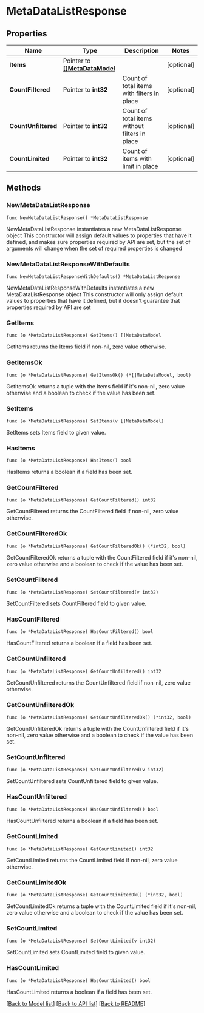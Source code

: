 # MetaDataListResponse

## Properties

Name | Type | Description | Notes
------------ | ------------- | ------------- | -------------
**Items** | Pointer to [**[]MetaDataModel**](MetaDataModel.md) |  | [optional] 
**CountFiltered** | Pointer to **int32** | Count of total items with filters in place | [optional] 
**CountUnfiltered** | Pointer to **int32** | Count of total items without filters in place | [optional] 
**CountLimited** | Pointer to **int32** | Count of items with limit in place | [optional] 

## Methods

### NewMetaDataListResponse

`func NewMetaDataListResponse() *MetaDataListResponse`

NewMetaDataListResponse instantiates a new MetaDataListResponse object
This constructor will assign default values to properties that have it defined,
and makes sure properties required by API are set, but the set of arguments
will change when the set of required properties is changed

### NewMetaDataListResponseWithDefaults

`func NewMetaDataListResponseWithDefaults() *MetaDataListResponse`

NewMetaDataListResponseWithDefaults instantiates a new MetaDataListResponse object
This constructor will only assign default values to properties that have it defined,
but it doesn't guarantee that properties required by API are set

### GetItems

`func (o *MetaDataListResponse) GetItems() []MetaDataModel`

GetItems returns the Items field if non-nil, zero value otherwise.

### GetItemsOk

`func (o *MetaDataListResponse) GetItemsOk() (*[]MetaDataModel, bool)`

GetItemsOk returns a tuple with the Items field if it's non-nil, zero value otherwise
and a boolean to check if the value has been set.

### SetItems

`func (o *MetaDataListResponse) SetItems(v []MetaDataModel)`

SetItems sets Items field to given value.

### HasItems

`func (o *MetaDataListResponse) HasItems() bool`

HasItems returns a boolean if a field has been set.

### GetCountFiltered

`func (o *MetaDataListResponse) GetCountFiltered() int32`

GetCountFiltered returns the CountFiltered field if non-nil, zero value otherwise.

### GetCountFilteredOk

`func (o *MetaDataListResponse) GetCountFilteredOk() (*int32, bool)`

GetCountFilteredOk returns a tuple with the CountFiltered field if it's non-nil, zero value otherwise
and a boolean to check if the value has been set.

### SetCountFiltered

`func (o *MetaDataListResponse) SetCountFiltered(v int32)`

SetCountFiltered sets CountFiltered field to given value.

### HasCountFiltered

`func (o *MetaDataListResponse) HasCountFiltered() bool`

HasCountFiltered returns a boolean if a field has been set.

### GetCountUnfiltered

`func (o *MetaDataListResponse) GetCountUnfiltered() int32`

GetCountUnfiltered returns the CountUnfiltered field if non-nil, zero value otherwise.

### GetCountUnfilteredOk

`func (o *MetaDataListResponse) GetCountUnfilteredOk() (*int32, bool)`

GetCountUnfilteredOk returns a tuple with the CountUnfiltered field if it's non-nil, zero value otherwise
and a boolean to check if the value has been set.

### SetCountUnfiltered

`func (o *MetaDataListResponse) SetCountUnfiltered(v int32)`

SetCountUnfiltered sets CountUnfiltered field to given value.

### HasCountUnfiltered

`func (o *MetaDataListResponse) HasCountUnfiltered() bool`

HasCountUnfiltered returns a boolean if a field has been set.

### GetCountLimited

`func (o *MetaDataListResponse) GetCountLimited() int32`

GetCountLimited returns the CountLimited field if non-nil, zero value otherwise.

### GetCountLimitedOk

`func (o *MetaDataListResponse) GetCountLimitedOk() (*int32, bool)`

GetCountLimitedOk returns a tuple with the CountLimited field if it's non-nil, zero value otherwise
and a boolean to check if the value has been set.

### SetCountLimited

`func (o *MetaDataListResponse) SetCountLimited(v int32)`

SetCountLimited sets CountLimited field to given value.

### HasCountLimited

`func (o *MetaDataListResponse) HasCountLimited() bool`

HasCountLimited returns a boolean if a field has been set.


[[Back to Model list]](../README.md#documentation-for-models) [[Back to API list]](../README.md#documentation-for-api-endpoints) [[Back to README]](../README.md)


